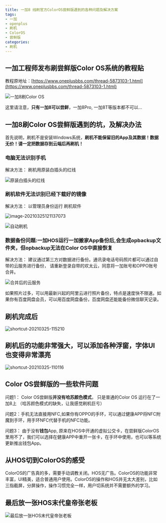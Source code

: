 ```yaml
---
title: 一加8 线刷官方ColorOS尝鲜版遇到的各种问题及解决方案
tags: 
- 一加
- openplus
- 刷机
- ColorOS
- 尝鲜版
categories:
- 刷机
---
```




## 一加工程师发布刷尝鲜版Color OS系统的教程贴



教程原地址：[https://www.oneplusbbs.com/thread-5873103-1.html](https://www.oneplusbbs.com/thread-5873103-1.html)

![一加8刷Color OS](https://cdn.fangyuanxiaozhan.com/assets/1616646062671eRRKwm4y.png)



这里请注意，**只有一加8可以尝鲜**，一加8Pro, 一加8T等版本都不可以...

## 一加8刷Color OS尝鲜版遇到的坑，及解决办法



首先说明，刷机不是安装Windows系统，**刷机不能保留旧的App及其数据！数据无价！请一定把数据存到云端后再刷机！**



### 电脑无法识别手机



解决方法： 刷机用原装白插头的红线



![原装白插头的红线](https://cdn.fangyuanxiaozhan.com/assets/1616645451361H6ErdAbt.jpeg)



### 刷机软件无法识别已经下载好的镜像

解决方法： 以管理员身份运行 刷机软件

![image-20210325121137073](https://cdn.fangyuanxiaozhan.com/assets/1616645502970MMb0ryZE.png)







![自动刷机](https://cdn.fangyuanxiaozhan.com/assets/1616645575897p4Pt5bcd.png)





### 数据备份问题:一加HOS运行一加搬家App备份后,会生成opbackup文件夹，但opbackup无法在Color OS中直接恢复





解决方法： 建议通过第三方对数据进行备份。通讯录电话号码照片都可以通过自带的云服务进行备份， 请重新登录自带的欢太云，同意将一加账号和OPPO账号合并。



![合并后的云服务](https://cdn.fangyuanxiaozhan.com/assets/16166471667093C5QcpbW.png)



如果照片过多，可以用最新兴起的阿里云进行照片备份，特点是速度快不限速。如果你有百度网盘会员，可以用百度网盘备份，百度网盘还能能备份微信聊天记录。





## 刷机完成后







![shortcut-20210325-115210](https://cdn.fangyuanxiaozhan.com/assets/1616644372582WQzEk0ts.png)



## 刷机后的功能非常强大，可以添加各种浮窗，字体UI也变得非常漂亮



![shortcut-20210325-110116](https://cdn.fangyuanxiaozhan.com/assets/1616644246121KxikKKaX.png)



## Color OS尝鲜版的一些软件问题



问题1： Color OS尝鲜版**并没有哈苏颜色模式**， 只是普通的Color OS 运行在了一加8上 （哈苏颜色模式的缺失，让我感觉刷机巨亏）



问题2：手机无法直接用NFC,如果你有OPPO的手环，可以通过健康APP将NFC附魔到手环，用手环NFC代替手机的NFC功能。



问题3： 由于没有**钱包**App,  原来在HOS中开通的虚拟公交卡，在尝鲜版ColorOS里用不了，我们可以选择在健康APP中重开一张卡，在手环中使用，也可以等系统更新推出钱包App。





## 从HOS切到ColorOS的感受



ColorOS的广告真的多，需要手动调教关闭。HOS无广告。ColorOS的功能非常丰富，UI精美，适合普通用户使用。ColorOS的操作和HOS并无太大差别，比如三指截屏，分屏操作，操作习惯完全一样，用户切系统并不需要额外的学习。



## 最后放一张HOS末代皇帝张老板

![最后放一张HOS末代皇帝张老板](https://cdn.fangyuanxiaozhan.com/assets/1616648484915i8e1mjCS.jpeg)